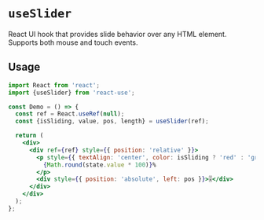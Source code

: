 # `useSlider`

React UI hook that provides slide behavior over any HTML element. Supports both mouse and touch events.

## Usage

```jsx
import React from 'react';
import {useSlider} from 'react-use';

const Demo = () => {
  const ref = React.useRef(null);
  const {isSliding, value, pos, length} = useSlider(ref);

  return (
    <div>
      <div ref={ref} style={{ position: 'relative' }}>
        <p style={{ textAlign: 'center', color: isSliding ? 'red' : 'green' }}>
          {Math.round(state.value * 100)}%
        </p>
        <div style={{ position: 'absolute', left: pos }}>🎚</div>
      </div>
    </div>
  );
};
```
